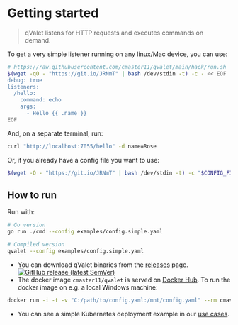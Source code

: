 # Getting started

> qValet listens for HTTP requests and executes commands on demand.

To get a very simple listener running on any linux/Mac device, you can use:

```bash
# https://raw.githubusercontent.com/cmaster11/qvalet/main/hack/run.sh
$(wget -qO - "https://git.io/JRNmT" | bash /dev/stdin -t) -c - << EOF
debug: true
listeners:
  /hello:
    command: echo
    args:
      - Hello {{ .name }}
EOF
```

And, on a separate terminal, run:

```bash
curl "http://localhost:7055/hello" -d name=Rose
```

Or, if you already have a config file you want to use:

```bash
$(wget -O - "https://git.io/JRNmT" | bash /dev/stdin -t) -c "$CONFIG_FILE"
```

## How to run

Run with:

```bash
# Go version
go run ./cmd --config examples/config.simple.yaml

# Compiled version
qvalet --config examples/config.simple.yaml
```

* You can download qValet binaries from the [releases](https://github.com/cmaster11/qvalet/releases)
page. [![GitHub release (latest SemVer)](https://img.shields.io/github/v/release/cmaster11/qvalet?sort=semver)](https://github.com/cmaster11/qvalet/releases)
* The docker image `cmaster11/qvalet` is served on [Docker Hub](https://hub.docker.com/r/cmaster11/qvalet).
To run the docker image on e.g. a local Windows machine:

```bash
docker run -i -t -v "C:/path/to/config.yaml:/mnt/config.yaml" --rm cmaster11/qvalet --config /mnt/config.yaml 
```

* You can see a simple Kubernetes deployment example in our [use cases](/0120-use-cases/kubernetes.md).
